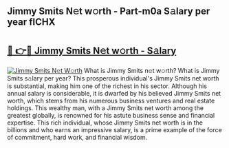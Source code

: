 ## Jimmy Smits N𝚎t w𝚘rth - Part-m0a S𝚊lary per year fICHX

# <h2><a href="http://gc3wiau.nevu.top/?p=Jimmy+Smits">🔗 👉🔴 Jimmy Smits N𝚎t w𝚘rth - S𝚊lary</a></h2>

[![Jimmy Smits N𝚎t W𝚘rth](https://i.imgur.com/Oavwk0R.jpeg)](http://gc3wiau.nevu.top/?p=Jimmy+Smits)
What is Jimmy Smits n𝚎t w𝚘rth? What is Jimmy Smits s𝚊lary per year?
This prosperous individual's Jimmy Smits net worth is substantial, making him one of the richest in his sector. Although his annual salary is considerable, it is dwarfed by his believed Jimmy Smits net worth, which stems from his numerous business ventures and real estate holdings. This wealthy man, with a Jimmy Smits net worth among the greatest globally, is renowned for his astute business sense and financial expertise. This rich individual, whose Jimmy Smits net worth is in the billions and who earns an impressive salary, is a prime example of the force of commitment, hard work, and financial wisdom.
